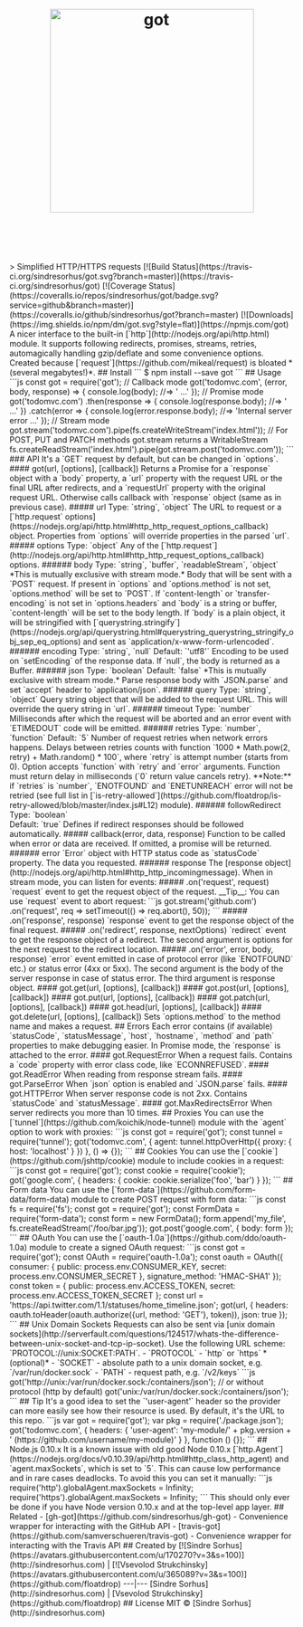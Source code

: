 <h1 align="center">
	<br>
	<img width="360" src="https://rawgit.com/sindresorhus/got/master/media/logo.svg" alt="got">
	<br>
	<br>
	<br>
</h1>
> Simplified HTTP/HTTPS requests
[![Build Status](https://travis-ci.org/sindresorhus/got.svg?branch=master)](https://travis-ci.org/sindresorhus/got) [![Coverage Status](https://coveralls.io/repos/sindresorhus/got/badge.svg?service=github&branch=master)](https://coveralls.io/github/sindresorhus/got?branch=master) [![Downloads](https://img.shields.io/npm/dm/got.svg?style=flat)](https://npmjs.com/got)
A nicer interface to the built-in [`http`](http://nodejs.org/api/http.html) module.
It supports following redirects, promises, streams, retries, automagically handling gzip/deflate and some convenience options.
Created because [`request`](https://github.com/mikeal/request) is bloated *(several megabytes!)*.
## Install
```
$ npm install --save got
```
## Usage
```js
const got = require('got');
// Callback mode
got('todomvc.com', (error, body, response) => {
	console.log(body);
	//=> '<!doctype html> ...'
});
// Promise mode
got('todomvc.com')
	.then(response => {
		console.log(response.body);
		//=> '<!doctype html> ...'
	})
	.catch(error => {
		console.log(error.response.body);
		//=> 'Internal server error ...'
	});
// Stream mode
got.stream('todomvc.com').pipe(fs.createWriteStream('index.html'));
// For POST, PUT and PATCH methods got.stream returns a WritableStream
fs.createReadStream('index.html').pipe(got.stream.post('todomvc.com'));
```
### API
It's a `GET` request by default, but can be changed in `options`.
#### got(url, [options], [callback])
Returns a Promise for a `response` object with a `body` property, a `url` property with the request URL or the final URL after redirects, and a `requestUrl` property with the original request URL.
Otherwise calls callback with `response` object (same as in previous case).
##### url
Type: `string`, `object`
The URL to request or a [`http.request` options](https://nodejs.org/api/http.html#http_http_request_options_callback) object.
Properties from `options` will override properties in the parsed `url`.
##### options
Type: `object`
Any of the [`http.request`](http://nodejs.org/api/http.html#http_http_request_options_callback) options.
###### body
Type: `string`, `buffer`, `readableStream`, `object`  
*This is mutually exclusive with stream mode.*
Body that will be sent with a `POST` request.
If present in `options` and `options.method` is not set, `options.method` will be set to `POST`.
If `content-length` or `transfer-encoding` is not set in `options.headers` and `body` is a string or buffer, `content-length` will be set to the body length.
If `body` is a plain object, it will be stringified with [`querystring.stringify`](https://nodejs.org/api/querystring.html#querystring_querystring_stringify_obj_sep_eq_options) and sent as `application/x-www-form-urlencoded`.
###### encoding
Type: `string`, `null`  
Default: `'utf8'`
Encoding to be used on `setEncoding` of the response data. If `null`, the body is returned as a Buffer.
###### json
Type: `boolean`  
Default: `false`
*This is mutually exclusive with stream mode.*
Parse response body with `JSON.parse` and set `accept` header to `application/json`.
###### query
Type: `string`, `object`  
Query string object that will be added to the request URL. This will override the query string in `url`.
###### timeout
Type: `number`
Milliseconds after which the request will be aborted and an error event with `ETIMEDOUT` code will be emitted.
###### retries
Type: `number`, `function`  
Default: `5`
Number of request retries when network errors happens. Delays between retries counts with function `1000 * Math.pow(2, retry) + Math.random() * 100`, where `retry` is attempt number (starts from 0).
Option accepts `function` with `retry` and `error` arguments. Function must return delay in milliseconds (`0` return value cancels retry).
**Note:** if `retries` is `number`, `ENOTFOUND` and `ENETUNREACH` error will not be retried (see full list in [`is-retry-allowed`](https://github.com/floatdrop/is-retry-allowed/blob/master/index.js#L12) module).
###### followRedirect
Type: `boolean`<br>
Default: `true`
Defines if redirect responses should be followed automatically.
##### callback(error, data, response)
Function to be called when error or data are received. If omitted, a promise will be returned.
###### error
`Error` object with HTTP status code as `statusCode` property.
The data you requested.
###### response
The [response object](http://nodejs.org/api/http.html#http_http_incomingmessage).
When in stream mode, you can listen for events:
##### .on('request', request)
`request` event to get the request object of the request.
__Tip__: You can use `request` event to abort request:
```js
got.stream('github.com')
	.on('request', req => setTimeout(() => req.abort(), 50));
```
##### .on('response', response)
`response` event to get the response object of the final request.
##### .on('redirect', response, nextOptions)
`redirect` event to get the response object of a redirect. The second argument is options for the next request to the redirect location.
##### .on('error', error, body, response)
`error` event emitted in case of protocol error (like `ENOTFOUND` etc.) or status error (4xx or 5xx). The second argument is the body of the server response in case of status error. The third argument is response object.
#### got.get(url, [options], [callback])
#### got.post(url, [options], [callback])
#### got.put(url, [options], [callback])
#### got.patch(url, [options], [callback])
#### got.head(url, [options], [callback])
#### got.delete(url, [options], [callback])
Sets `options.method` to the method name and makes a request.
## Errors
Each error contains (if available) `statusCode`, `statusMessage`, `host`, `hostname`, `method` and `path` properties to make debugging easier.
In Promise mode, the `response` is attached to the error.
#### got.RequestError
When a request fails. Contains a `code` property with error class code, like `ECONNREFUSED`.
#### got.ReadError
When reading from response stream fails.
#### got.ParseError
When `json` option is enabled and `JSON.parse` fails.
#### got.HTTPError
When server response code is not 2xx. Contains `statusCode` and `statusMessage`.
#### got.MaxRedirectsError
When server redirects you more than 10 times.
## Proxies
You can use the [`tunnel`](https://github.com/koichik/node-tunnel) module with the `agent` option to work with proxies:
```js
const got = require('got');
const tunnel = require('tunnel');
got('todomvc.com', {
	agent: tunnel.httpOverHttp({
		proxy: {
			host: 'localhost'
		}
	})
}, () => {});
```
## Cookies
You can use the [`cookie`](https://github.com/jshttp/cookie) module to include cookies in a request:
```js
const got = require('got');
const cookie = require('cookie');
got('google.com', {
	headers: {
		cookie: cookie.serialize('foo', 'bar')
	}
});
```
## Form data
You can use the [`form-data`](https://github.com/form-data/form-data) module to create POST request with form data:
```js
const fs = require('fs');
const got = require('got');
const FormData = require('form-data');
const form = new FormData();
form.append('my_file', fs.createReadStream('/foo/bar.jpg'));
got.post('google.com', {
	body: form
});
```
## OAuth
You can use the [`oauth-1.0a`](https://github.com/ddo/oauth-1.0a) module to create a signed OAuth request:
```js
const got = require('got');
const OAuth = require('oauth-1.0a');
const oauth = OAuth({
	consumer: {
		public: process.env.CONSUMER_KEY,
		secret: process.env.CONSUMER_SECRET
	},
	signature_method: 'HMAC-SHA1'
});
const token = {
	public: process.env.ACCESS_TOKEN,
	secret: process.env.ACCESS_TOKEN_SECRET
};
const url = 'https://api.twitter.com/1.1/statuses/home_timeline.json';
got(url, {
	headers: oauth.toHeader(oauth.authorize({url, method: 'GET'}, token)),
	json: true
});
```
## Unix Domain Sockets
Requests can also be sent via [unix domain sockets](http://serverfault.com/questions/124517/whats-the-difference-between-unix-socket-and-tcp-ip-socket). Use the following URL scheme: `PROTOCOL://unix:SOCKET:PATH`.
- `PROTOCOL` - `http` or `https` *(optional)*
- `SOCKET` - absolute path to a unix domain socket, e.g. `/var/run/docker.sock`
- `PATH` - request path, e.g. `/v2/keys`
```js
got('http://unix:/var/run/docker.sock:/containers/json');
// or without protocol (http by default)
got('unix:/var/run/docker.sock:/containers/json');
```
## Tip
It's a good idea to set the `'user-agent'` header so the provider can more easily see how their resource is used. By default, it's the URL to this repo.
```js
var got = require('got');
var pkg = require('./package.json');
got('todomvc.com', {
	headers: {
		'user-agent': 'my-module/' + pkg.version + ' (https://github.com/username/my-module)'
	}
}, function () {});
```
## Node.js 0.10.x
It is a known issue with old good Node 0.10.x [`http.Agent`](https://nodejs.org/docs/v0.10.39/api/http.html#http_class_http_agent) and `agent.maxSockets`, which is set to `5`. This can cause low performance and in rare cases deadlocks. To avoid this you can set it manually:
```js
require('http').globalAgent.maxSockets = Infinity;
require('https').globalAgent.maxSockets = Infinity;
```
This should only ever be done if you have Node version 0.10.x and at the top-level app layer.
## Related
- [gh-got](https://github.com/sindresorhus/gh-got) - Convenience wrapper for interacting with the GitHub API
- [travis-got](https://github.com/samverschueren/travis-got) - Convenience wrapper for interacting with the Travis API
## Created by
[![Sindre Sorhus](https://avatars.githubusercontent.com/u/170270?v=3&s=100)](http://sindresorhus.com) | [![Vsevolod Strukchinsky](https://avatars.githubusercontent.com/u/365089?v=3&s=100)](https://github.com/floatdrop)
---|---
[Sindre Sorhus](http://sindresorhus.com) | [Vsevolod Strukchinsky](https://github.com/floatdrop)
## License
MIT © [Sindre Sorhus](http://sindresorhus.com)
